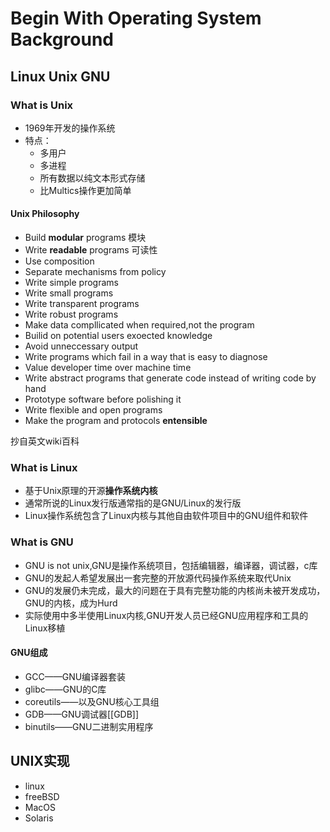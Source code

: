 # Begin With Operating System Background

## Linux Unix GNU

### What is Unix

- 1969年开发的操作系统
- 特点：
  - 多用户
  - 多进程
  - 所有数据以纯文本形式存储
  - 比Multics操作更加简单

#### Unix Philosophy

- Build **modular** programs 模块
- Write **readable** programs 可读性
- Use composition
- Separate mechanisms from policy
- Write simple programs
- Write small programs
- Write transparent programs
- Write robust programs
- Make data compllicated when required,not the program
- Builid on potential users exoected knowledge
- Avoid unneccessary output
- Write programs which fail in a way that is easy to diagnose
- Value developer time over machine time
- Write abstract programs that generate code instead of writing code by hand
- Prototype software before polishing it
- Write flexible and open programs
- Make the program and protocols **entensible**

抄自英文wiki百科

### What is Linux

- 基于Unix原理的开源**操作系统内核**
- 通常所说的Linux发行版通常指的是GNU/Linux的发行版
- Linux操作系统包含了Linux内核与其他自由软件项目中的GNU组件和软件
  


### What is GNU

- GNU is not unix,GNU是操作系统项目，包括编辑器，编译器，调试器，c库
- GNU的发起人希望发展出一套完整的开放源代码操作系统来取代Unix
- GNU的发展仍未完成，最大的问题在于具有完整功能的内核尚未被开发成功，GNU的内核，成为Hurd
- 实际使用中多半使用Linux内核,GNU开发人员已经GNU应用程序和工具的Linux移植

#### GNU组成

- GCC——GNU编译器套装
- glibc——GNU的C库
- coreutils——以及GNU核心工具组 
- GDB——GNU调试器[[GDB]]
- binutils——GNU二进制实用程序


## UNIX实现

- linux
- freeBSD
- MacOS
- Solaris